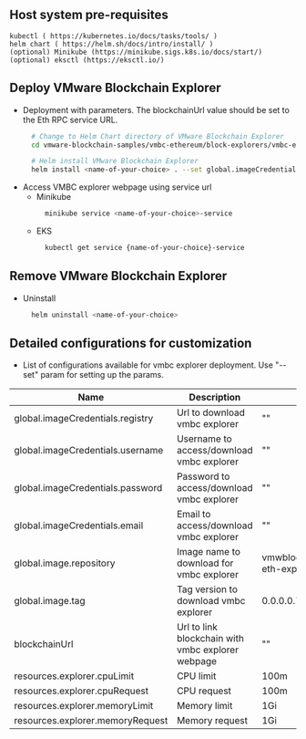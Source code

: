 ## Host system pre-requisites
```
kubectl ( https://kubernetes.io/docs/tasks/tools/ )
helm chart ( https://helm.sh/docs/intro/install/ )
(optional) Minikube (https://minikube.sigs.k8s.io/docs/start/)
(optional) eksctl (https://eksctl.io/)
```
## Deploy VMware Blockchain Explorer

- Deployment with parameters. The blockchainUrl value should be set to the Eth RPC service URL.
    ```sh
      # Change to Helm Chart directory of VMware Blockchain Explorer
      cd vmware-blockchain-samples/vmbc-ethereum/block-explorers/vmbc-explorer/helm-chart

      # Helm install VMware Blockchain Explorer
      helm install <name-of-your-choice> . --set global.imageCredentials.registry=<registry> --set global.imageCredentials.username=<username> --set global.imageCredentials.password=<password> --set blockchainUrl=<blockchainURL>
    ```
- Access VMBC explorer webpage using service url
  - Minikube
    ```sh
      minikube service <name-of-your-choice>-service
    ```
  - EKS
    ```sh
      kubectl get service {name-of-your-choice}-service
    ```

## Remove VMware Blockchain Explorer
- Uninstall
  ```sh
    helm uninstall <name-of-your-choice>
  ```

## Detailed configurations for customization
- List of configurations available for vmbc explorer deployment. Use "--set" param for setting up the params.

| Name                             | Description                                      | Value                       | Type      |
|----------------------------------|--------------------------------------------------|-----------------------------|-----------|
| global.imageCredentials.registry | Url to download vmbc explorer                    | ""                          | Mandatory |
| global.imageCredentials.username | Username to access/download vmbc explorer        | ""                          | Mandatory |
| global.imageCredentials.password | Password to access/download vmbc explorer        | ""                          | Mandatory |
| global.imageCredentials.email    | Email to access/download vmbc explorer           | ""                          | Optional  |
| global.image.repository          | Image name to download for vmbc explorer         | vmwblockchain/vmbc-eth-explorer | Optional |
| global.image.tag                 | Tag version to download vmbc explorer            | 0.0.0.0.7849                | Optional  |
| blockchainUrl                    | Url to link blockchain with vmbc explorer webpage | ""                         | Mandatory |
| resources.explorer.cpuLimit      | CPU limit                                        | 100m                         | Optional  |
| resources.explorer.cpuRequest             | CPU request                             | 100m                         | Optional  |
| resources.explorer.memoryLimit            | Memory limit                            | 1Gi                       | Optional  |
| resources.explorer.memoryRequest          | Memory request                          | 1Gi                       | Optional  |
